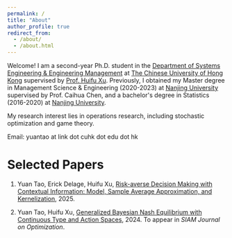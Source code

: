 ```yaml
---
permalink: /
title: "About"
author_profile: true
redirect_from: 
  - /about/
  - /about.html
---
```


Welcome! I am a second-year Ph.D. student in the [Department of Systems Engineering & Engineering Management](https://www.se.cuhk.edu.hk/) at [The Chinese University of Hong Kong](https://www.cuhk.edu.hk/) supervised by [Prof. Huifu Xu](https://www1.se.cuhk.edu.hk/~hfxu/). Previously, I obtained my Master degree in Management Science & Engineering (2020-2023) at [Nanjing University](https://sme.nju.edu.cn/englishversion/main.htm) supervised by Prof. Caihua Chen, and a bachelor's degree in Statistics (2016-2020) at [Nanjing University](https://math.nju.edu.cn/en/index.html).

My research interest lies in operations research, including stochastic optimization and game theory.

Email: yuantao at link dot cuhk dot edu dot hk

Selected Papers
======
1. Yuan Tao, Erick Delage, Huifu Xu, [Risk-averse Decision Making with Contextual Information: Model, Sample Average Approximation, and Kernelization](https://arxiv.org/abs/2502.16607), 2025.
 
1. Yuan Tao, Huifu Xu, [Generalized Bayesian Nash Equilibrium with Continuous Type and Action Spaces](https://arxiv.org/abs/2405.19721), 2024. To appear in *SIAM Journal on Optimization*.

